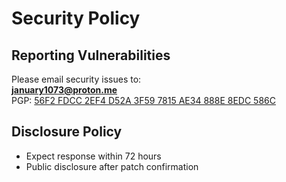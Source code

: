 # Security Policy
## Reporting Vulnerabilities
Please email security issues to:  
**january1073@proton.me**  
PGP: [56F2 FDCC 2EF4 D52A 3F59 7815 AE34 888E 8EDC 586C](https://keys.openpgp.org/vks/v1/by-fingerprint/56F2FDCC2EF4D52A3F597815AE34888E8EDC586C)

## Disclosure Policy
- Expect response within 72 hours
- Public disclosure after patch confirmation
